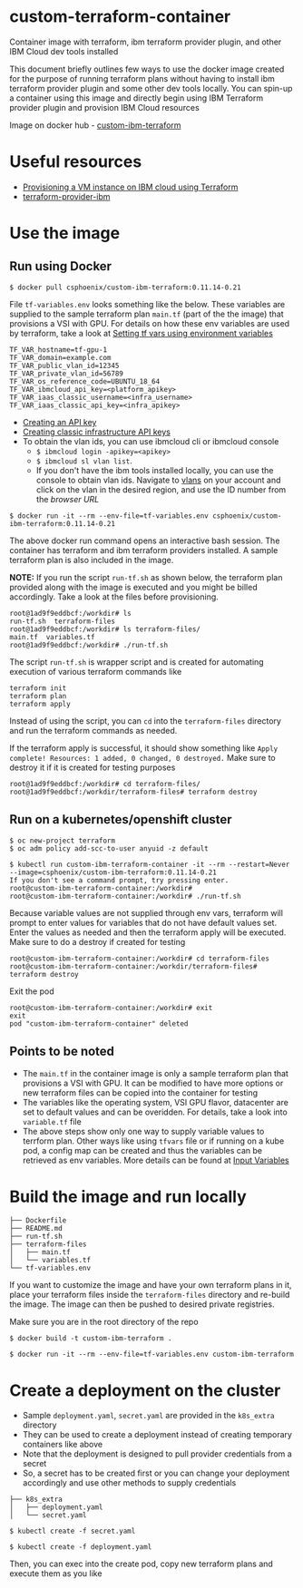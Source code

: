 # custom-terraform-container
Container image with terraform, ibm terraform provider plugin, and other IBM Cloud dev tools installed

This document briefly outlines few ways to use the docker image created for the purpose of running terraform plans without having to install ibm terraform provider plugin and some other dev tools locally. You can spin-up a container using this image and directly begin using IBM Terraform provider plugin and provision IBM Cloud resources

Image on docker hub - [custom-ibm-terraform](https://hub.docker.com/r/csphoenix/custom-ibm-terraform)

# Useful resources 
- [Provisioning a VM instance on IBM cloud using Terraform](https://ibm-cloud.github.io/tf-ibm-docs/v0.21.0/r/compute_vm_instance.html)
- [terraform-provider-ibm](https://github.com/IBM-Cloud/terraform-provider-ibm)

# Use the image
## Run using Docker

```
$ docker pull csphoenix/custom-ibm-terraform:0.11.14-0.21
```

File `tf-variables.env` looks something like the below. These variables are supplied to the sample terraform plan `main.tf` (part of the the image) that provisions a VSI with GPU. For details on how these env variables are used by terraform, take a look at [Setting tf vars using environment variables](https://www.terraform.io/docs/configuration-0-11/variables.html#environment-variables)

```
TF_VAR_hostname=tf-gpu-1
TF_VAR_domain=example.com
TF_VAR_public_vlan_id=12345
TF_VAR_private_vlan_id=56789
TF_VAR_os_reference_code=UBUNTU_18_64
TF_VAR_ibmcloud_api_key=<platform_apikey>
TF_VAR_iaas_classic_username=<infra_username>
TF_VAR_iaas_classic_api_key=<infra_apikey>
```
- [Creating an API key](https://cloud.ibm.com/docs/iam?topic=iam-userapikey)
- [Creating classic infrastructure API keys](https://cloud.ibm.com/docs/iam?topic=iam-classic_keys)
- To obtain the vlan ids, you can use ibmcloud cli or ibmcloud console
    - `$ ibmcloud login -apikey=<apikey>`
    - `$ ibmcloud sl vlan list`. 
    - If you don't have the ibm tools installed locally, you can use the console to obtain vlan ids. Navigate to [vlans](https://cloud.ibm.com/classic/network/vlans) on your account and click on the vlan in the desired region, and use the ID number from the *browser URL*

```
$ docker run -it --rm --env-file=tf-variables.env csphoenix/custom-ibm-terraform:0.11.14-0.21
```
The above docker run command opens an interactive bash session. The container has terraform and ibm terraform providers installed. A sample terraform plan is also included in the image.

**NOTE:** If you run the script `run-tf.sh` as shown below, the terraform plan provided along with the image is executed and you might be billed accordingly. Take a look at the files before provisioning.

```
root@1ad9f9eddbcf:/workdir# ls
run-tf.sh  terraform-files
root@1ad9f9eddbcf:/workdir# ls terraform-files/
main.tf  variables.tf
root@1ad9f9eddbcf:/workdir# ./run-tf.sh 
```
The script `run-tf.sh` is wrapper script and is created for automating execution of various terraform commands like
```
terraform init
terraform plan
terraform apply
```
Instead of using the script, you can `cd` into the `terraform-files` directory and run the terraform commands as needed.

If the terraform apply is successful, it should show something like `Apply complete! Resources: 1 added, 0 changed, 0 destroyed.`
Make sure to destroy it if it is created for testing purposes
```
root@1ad9f9eddbcf:/workdir# cd terraform-files/
root@1ad9f9eddbcf:/workdir/terraform-files# terraform destroy
```


## Run on a kubernetes/openshift cluster
```
$ oc new-project terraform
$ oc adm policy add-scc-to-user anyuid -z default
```
```
$ kubectl run custom-ibm-terraform-container -it --rm --restart=Never --image=csphoenix/custom-ibm-terraform:0.11.14-0.21 
If you don't see a command prompt, try pressing enter.
root@custom-ibm-terraform-container:/workdir# 
root@custom-ibm-terraform-container:/workdir# ./run-tf.sh 

```
Because variable values are not supplied through env vars, terraform will prompt to enter values for variables that do not have default values set. Enter the values as needed and then the terraform apply will be executed.
Make sure to do a destroy if created for testing
```
root@custom-ibm-terraform-container:/workdir# cd terraform-files
root@custom-ibm-terraform-container:/workdir/terraform-files# terraform destroy
```
Exit the pod
```
root@custom-ibm-terraform-container:/workdir# exit
exit
pod "custom-ibm-terraform-container" deleted
```
## Points to be noted
- The `main.tf` in the container image is only a sample terraform plan that provisions a VSI with GPU. It can be modified to have more options or new terraform files can be copied into the container for testing
- The variables like the operating system, VSI GPU flavor, datacenter are set to default values and can be overidden. For details, take a look into `variable.tf` file
- The above steps show only one way to supply variable values to terrform plan. Other ways like using `tfvars` file or if running on a kube pod, a  config map can be created and thus the variables can be retrieved as env variables. More details can be found at [Input Variables](https://www.terraform.io/docs/configuration-0-11/variables.html)


# Build the image and run locally
```
├── Dockerfile
├── README.md
├── run-tf.sh
├── terraform-files
│   ├── main.tf
│   └── variables.tf
└── tf-variables.env
```

If you want to customize the image and have your own terraform plans in it, place your terraform files inside the `terraform-files` directory and re-build the image. The image can then be pushed to desired private registries. 

Make sure you are in the root directory of the repo

```
$ docker build -t custom-ibm-terraform .
```

```
$ docker run -it --rm --env-file=tf-variables.env custom-ibm-terraform
```

# Create a deployment on the cluster 

- Sample `deployment.yaml`, `secret.yaml` are provided in the `k8s_extra` directory
- They can be used to create a deployment instead of creating temporary containers like above
- Note that the deployment is designed to pull provider credentials from a secret
- So, a secret has to be created first or you can change your deployment accordingly and use other methods to supply credentials

```
├── k8s_extra
│   ├── deployment.yaml
│   └── secret.yaml
```

```
$ kubectl create -f secret.yaml
```

```
$ kubectl create -f deployment.yaml
```

Then, you can exec into the create pod, copy new terraform plans and execute them as you like

